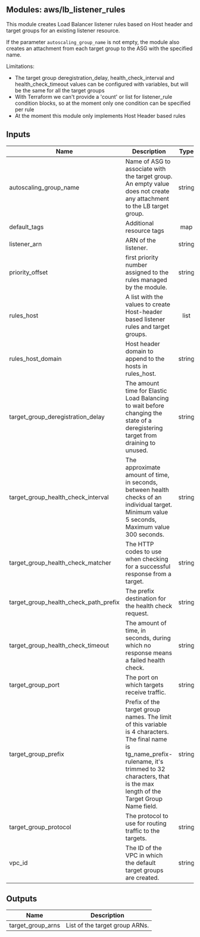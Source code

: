## Modules: aws/lb_listener_rules

This module creates Load Balancer listener rules based on Host header and target groups for
an existing listener resource.

If the parameter `autoscaling_group_name` is not empty, the module also creates an attachment
from each target group to the ASG with the specified name.

Limitations:
 - The target group deregistration_delay, health_check_interval and health_check_timeout
values can be configured with variables, but will be the same for all the target groups
 - With Terraform we can't provide a 'count' or list for listener_rule condition blocks,
so at the moment only one condition can be specified per rule
 - At the moment this module only implements Host Header based rules


## Inputs

| Name | Description | Type | Default | Required |
|------|-------------|:----:|:-----:|:-----:|
| autoscaling_group_name | Name of ASG to associate with the target group. An empty value does not create any attachment to the LB target group. | string | `` | no |
| default_tags | Additional resource tags | map | `<map>` | no |
| listener_arn | ARN of the listener. | string | - | yes |
| priority_offset | first priority number assigned to the rules managed by the module. | string | `1` | no |
| rules_host | A list with the values to create Host-header based listener rules and target groups. | list | `<list>` | no |
| rules_host_domain | Host header domain to append to the hosts in rules_host. | string | `*` | no |
| target_group_deregistration_delay | The amount time for Elastic Load Balancing to wait before changing the state of a deregistering target from draining to unused. | string | `300` | no |
| target_group_health_check_interval | The approximate amount of time, in seconds, between health checks of an individual target. Minimum value 5 seconds, Maximum value 300 seconds. | string | `30` | no |
| target_group_health_check_matcher | The HTTP codes to use when checking for a successful response from a target. | string | `200-399` | no |
| target_group_health_check_path_prefix | The prefix destination for the health check request. | string | `/_healthcheck_` | no |
| target_group_health_check_timeout | The amount of time, in seconds, during which no response means a failed health check. | string | `5` | no |
| target_group_port | The port on which targets receive traffic. | string | `80` | no |
| target_group_prefix | Prefix of the target group names. The limit of this variable is 4 characters. The final name is tg_name_prefix-rulename, it's trimmed to 32 characters, that is the max length of the Target Group Name field. | string | - | yes |
| target_group_protocol | The protocol to use for routing traffic to the targets. | string | `HTTP` | no |
| vpc_id | The ID of the VPC in which the default target groups are created. | string | - | yes |

## Outputs

| Name | Description |
|------|-------------|
| target_group_arns | List of the target group ARNs. |

